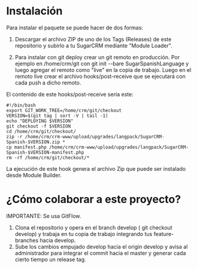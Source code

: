 # Instalación

Para instalar el paquete se puede hacer de dos formas: 

1. Descargar el archivo ZIP de uno de los Tags (Releases) de este repositorio y subirlo a tu SugarCRM mediante "Module Loader".

2. Para instalar con git deploy crear un git remoto en producción. Por ejemplo en /home/crm/git con git init --bare SugarSpanishLanguage y luego agregar el remoto como "live" en la copia de trabajo. Luego en el remoto live crear el archivo hooks/post-receive que se ejecutará con cada push a dicho remoto. 

El contenido de este hooks/post-receive sería este:

```
#!/bin/bash
export GIT_WORK_TREE=/home/crm/git/checkout
VERSION=$(git tag | sort -V | tail -1)
echo "DEPLOYING $VERSION"
git checkout -f $VERSION
cd /home/crm/git/checkout/
zip -r /home/crm/crm-www/upload/upgrades/langpack/SugarCRM-Spanish-$VERSION.zip *
cp manifest.php /home/crm/crm-www/upload/upgrades/langpack/SugarCRM-Spanish-$VERSION-manifest.php
rm -rf /home/crm/git/checkout/*
```

La ejecución de este hook genera el archivo Zip que puede ser instalado desde Module Builder.

# ¿Cómo colaborar a este proyecto?

IMPORTANTE: Se usa GitFlow.

1. Clona el repositorio y opera en el branch develop ( git checkout develop) y trabaja en tu copia de trabajo integrando tus feature-branches hacia develop.
2. Sube los cambios empujado develop hacia el origin develop y avisa al administrador para integrar el commit hacia el master y generar cada cierto tiempo un release tag.
